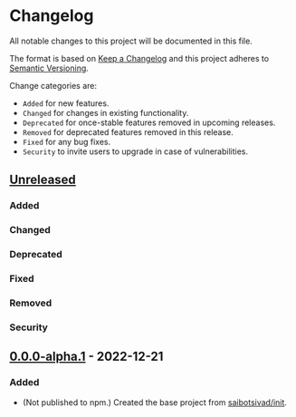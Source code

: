 # Changelog

All notable changes to this project will be documented in this file.

The format is based on [Keep a Changelog](http://keepachangelog.com/en/1.0.0/)
and this project adheres to [Semantic Versioning](http://semver.org/spec/v2.0.0.html).

Change categories are:

* `Added` for new features.
* `Changed` for changes in existing functionality.
* `Deprecated` for once-stable features removed in upcoming releases.
* `Removed` for deprecated features removed in this release.
* `Fixed` for any bug fixes.
* `Security` to invite users to upgrade in case of vulnerabilities.

## [Unreleased]
### Added
### Changed
### Deprecated
### Fixed
### Removed
### Security

## [0.0.0-alpha.1](https://github.com/tobiaslabs/hunch/tree/v0.0.0-alpha.1) - 2022-12-21
### Added
- (Not published to npm.) Created the base project from [saibotsivad/init](https://github.com/saibotsivad/init).

[Unreleased]: https://github.com/tobiaslabs/hunch/compare/v0.0.0...HEAD
[0.0.1]: https://github.com/tobiaslabs/hunch/compare/v0.0.0...v0.0.1
